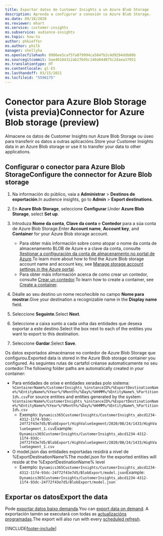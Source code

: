 ```yaml
---
title: Exportar datos de Customer Insights a un Azure Blob Storage
description: Aprenda a configurar a conexión co Azure Blob Storage.
ms.date: 09/18/2020
ms.reviewer: mhart
ms.service: customer-insights
ms.subservice: audience-insights
ms.topic: how-to
author: phkieffer
ms.author: philk
manager: shellyha
ms.openlocfilehash: 0986ee5caf5fa079994ca584fb2c4d9294ddb80b
ms.sourcegitcommit: bae40184312ab27b95c140a044875c2daea37951
ms.translationtype: HT
ms.contentlocale: gl-ES
ms.lasthandoff: 03/15/2021
ms.locfileid: "5596175"
---
```

# <a name="connector-for-azure-blob-storage-preview"></a><span data-ttu-id="2acac-103">Conector para Azure Blob Storage (vista previa)</span><span class="sxs-lookup"><span data-stu-id="2acac-103">Connector for Azure Blob storage (preview)</span></span>

<span data-ttu-id="2acac-104">Almacene os datos de Customer Insights nun Azure Blob Storage ou úseo para transferir os datos a outras aplicacións.</span><span class="sxs-lookup"><span data-stu-id="2acac-104">Store your Customer Insights data in an Azure Blob storage or use it to transfer your data to other applications.</span></span>

## <a name="configure-the-connector-for-azure-blob-storage"></a><span data-ttu-id="2acac-105">Configurar o conector para Azure Blob Storage</span><span class="sxs-lookup"><span data-stu-id="2acac-105">Configure the connector for Azure Blob storage</span></span>

1. <span data-ttu-id="2acac-106">Na información do público, vaia a **Administrar** > **Destinos de exportación**.</span><span class="sxs-lookup"><span data-stu-id="2acac-106">In audience insights, go to **Admin** > **Export destinations**.</span></span>

1. <span data-ttu-id="2acac-107">En **Azure Blob Storage**, seleccione **Configurar**.</span><span class="sxs-lookup"><span data-stu-id="2acac-107">Under **Azure Blob Storage**, select **Set up**.</span></span>

1. <span data-ttu-id="2acac-108">Introduza **Nome da conta**, **Clave da conta** e **Contedor** para a súa conta de Azure Blob Storage.</span><span class="sxs-lookup"><span data-stu-id="2acac-108">Enter **Account name**, **Account key**, and **Container** for your Azure Blob storage account.</span></span>
    - <span data-ttu-id="2acac-109">Para obter máis información sobre como atopar o nome da conta de almacenamento BLOB de Azure e a clave da conta, consulte [Xestionar a configuración da conta de almacenamento no portal de Azure](/azure/storage/common/storage-account-manage).</span><span class="sxs-lookup"><span data-stu-id="2acac-109">To learn more about how to find the Azure Blob storage account name and account key, see [Manage storage account settings in the Azure portal](/azure/storage/common/storage-account-manage).</span></span>
    - <span data-ttu-id="2acac-110">Para obter máis información acerca de como crear un contedor, consulte [Crear un contedor](/azure/storage/blobs/storage-quickstart-blobs-portal#create-a-container).</span><span class="sxs-lookup"><span data-stu-id="2acac-110">To learn how to create a container, see [Create a container](/azure/storage/blobs/storage-quickstart-blobs-portal#create-a-container).</span></span>

1. <span data-ttu-id="2acac-111">Déalle ao seu destino un nome recoñecible no campo **Nome para mostrar**.</span><span class="sxs-lookup"><span data-stu-id="2acac-111">Give your destination a recognizable name in the **Display name** field.</span></span>

1. <span data-ttu-id="2acac-112">Seleccione **Seguinte**.</span><span class="sxs-lookup"><span data-stu-id="2acac-112">Select **Next**.</span></span>

1. <span data-ttu-id="2acac-113">Seleccione a caixa xunto a cada unha das entidades que desexa exportar a este destino.</span><span class="sxs-lookup"><span data-stu-id="2acac-113">Select the box next to each of the entities you want to export to this destination.</span></span>

1. <span data-ttu-id="2acac-114">Seleccione **Gardar**.</span><span class="sxs-lookup"><span data-stu-id="2acac-114">Select **Save**.</span></span>

<span data-ttu-id="2acac-115">Os datos exportados almacénanse no contedor de Azure Blob Storage que configurou.</span><span class="sxs-lookup"><span data-stu-id="2acac-115">Exported data is stored in the Azure Blob storage container you configured.</span></span> <span data-ttu-id="2acac-116">As seguintes rutas de cartafol créanse automaticamente no seu contedor:</span><span class="sxs-lookup"><span data-stu-id="2acac-116">The following folder paths are automatically created in your container:</span></span>

- <span data-ttu-id="2acac-117">Para entidades de orixe e entidades xeradas polo sistema: `%ContainerName%/CustomerInsights_%instanceID%/%ExportDestinationName%/%EntityName%/%Year%/%Month%/%Day%/%HHMM%/%EntityName%_%PartitionId%.csv`</span><span class="sxs-lookup"><span data-stu-id="2acac-117">For source entities and entities generated by the system: `%ContainerName%/CustomerInsights_%instanceID%/%ExportDestinationName%/%EntityName%/%Year%/%Month%/%Day%/%HHMM%/%EntityName%_%PartitionId%.csv`</span></span>
  - <span data-ttu-id="2acac-118">Exemplo: `Dynamics365CustomerInsights/CustomerInsights_abcd1234-4312-11f4-93dc-24f72f43e7d5/BlobExport/HighValueSegment/2020/08/24/1433/HighValueSegment_1.csv`</span><span class="sxs-lookup"><span data-stu-id="2acac-118">Example: `Dynamics365CustomerInsights/CustomerInsights_abcd1234-4312-11f4-93dc-24f72f43e7d5/BlobExport/HighValueSegment/2020/08/24/1433/HighValueSegment_1.csv`</span></span>
- <span data-ttu-id="2acac-119">O model.json das entidades exportadas residirá a nivel de %ExportDestinationName%</span><span class="sxs-lookup"><span data-stu-id="2acac-119">The model.json for the exported entities will reside at the %ExportDestinationName% level</span></span>
  - <span data-ttu-id="2acac-120">Exemplo: `Dynamics365CustomerInsights/CustomerInsights_abcd1234-4312-11f4-93dc-24f72f43e7d5/BlobExport/model.json`</span><span class="sxs-lookup"><span data-stu-id="2acac-120">Example: `Dynamics365CustomerInsights/CustomerInsights_abcd1234-4312-11f4-93dc-24f72f43e7d5/BlobExport/model.json`</span></span>

## <a name="export-the-data"></a><span data-ttu-id="2acac-121">Exportar os datos</span><span class="sxs-lookup"><span data-stu-id="2acac-121">Export the data</span></span>

<span data-ttu-id="2acac-122">Pode [exportar datos baixo demanda](export-destinations.md#export-data-on-demand).</span><span class="sxs-lookup"><span data-stu-id="2acac-122">You can [export data on demand](export-destinations.md#export-data-on-demand).</span></span> <span data-ttu-id="2acac-123">A exportación tamén se executará con todas as [actualizacións programadas](system.md#schedule-tab).</span><span class="sxs-lookup"><span data-stu-id="2acac-123">The export will also run with every [scheduled refresh](system.md#schedule-tab).</span></span>


[!INCLUDE[footer-include](../includes/footer-banner.md)]
